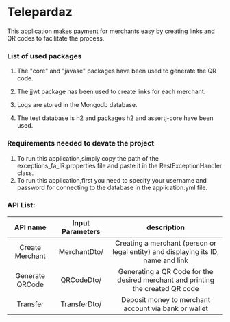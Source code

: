 # Telepardaz
This application makes payment for merchants easy by creating links and QR codes to facilitate the process.

### List of used packages
1. The "core" and "javase" packages have been used to generate the QR code.

2. The jjwt package has been used to create links for each merchant.

3. Logs are stored in the Mongodb database.

4. The test database is h2 and packages h2 and assertj-core have been used.

### Requirements needed to devate the project
1. To run this application,simply copy the path of the exceptions_fa_IR.properties file and paste it in the RestExceptionHandler class.
2. To run this application,first you need to specify your username and password for connecting to the database in the application.yml file.

### API List:
| API name | Input Parameters | description |
|:--------------:|:-----------------:|:-----------------------------:|
| Create Merchant | MerchantDto/ | Creating a merchant (person or legal entity) and displaying its ID, name and link |
| Generate QRCode | QRCodeDto/ | Generating a QR Code for the desired merchant and printing the created QR code |
| Transfer | TransferDto/ | Deposit money to merchant account via bank or wallet |

